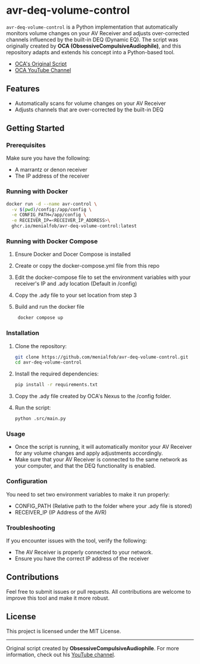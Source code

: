 # avr-deq-volume-control

`avr-deq-volume-control` is a Python implementation that automatically monitors volume changes on your AV Receiver and adjusts over-corrected channels influenced by the built-in DEQ (Dynamic EQ). The script was originally created by **OCA (ObsessiveCompulsiveAudiophile)**, and this repository adapts and extends his concept into a Python-based tool. 

- [OCA's Original Script](https://drive.google.com/drive/folders/1hoCVIZSNGvZIflUVULxZk3V2G9-uA8lv)
- [OCA YouTube Channel](https://www.youtube.com/@ocaudiophile)

## Features
- Automatically scans for volume changes on your AV Receiver
- Adjusts channels that are over-corrected by the built-in DEQ

## Getting Started

### Prerequisites

Make sure you have the following:

- A marrantz or denon receiver
- The IP address of the receiver

### Running with Docker

```bash
docker run -d --name avr-control \
  -v $(pwd)/config:/app/config \
  -e CONFIG_PATH=/app/config \
  -e RECEIVER_IP=<RECEIVER_IP_ADDRESS>\
  ghcr.io/menialfob/avr-deq-volume-control:latest
```

### Running with Docker Compose

1. Ensure Docker and Docer Compose is installed

2. Create or copy the docker-compose.yml file from this repo

3. Edit the docker-compose file to set the environment variables with your receiver's IP and .ady location (Default in /config)

4. Copy the .ady file to your set location from step 3

5. Build and run the docker file
   ```bash
    docker compose up
    ```

### Installation

1. Clone the repository:
    ```bash
    git clone https://github.com/menialfob/avr-deq-volume-control.git
    cd avr-deq-volume-control
    ```

2. Install the required dependencies:
    ```bash
    pip install -r requirements.txt
    ```

3. Copy the .ady file created by OCA's Nexus to the /config folder.

4. Run the script:
    ```bash
    python .src/main.py
    ```

### Usage

- Once the script is running, it will automatically monitor your AV Receiver for any volume changes and apply adjustments accordingly. 
- Make sure that your AV Receiver is connected to the same network as your computer, and that the DEQ functionality is enabled.

### Configuration

You need to set two environment variables to make it run properly:
- CONFIG_PATH (Relative path to the folder where your .ady file is stored)
- RECEIVER_IP (IP Address of the AVR)

### Troubleshooting

If you encounter issues with the tool, verify the following:
- The AV Receiver is properly connected to your network.
- Ensure you have the correct IP address of the receiver

## Contributions

Feel free to submit issues or pull requests. All contributions are welcome to improve this tool and make it more robust.

## License

This project is licensed under the MIT License.

---

Original script created by **ObsessiveCompulsiveAudiophile**. For more information, check out his [YouTube channel](https://www.youtube.com/@ocaudiophile).

